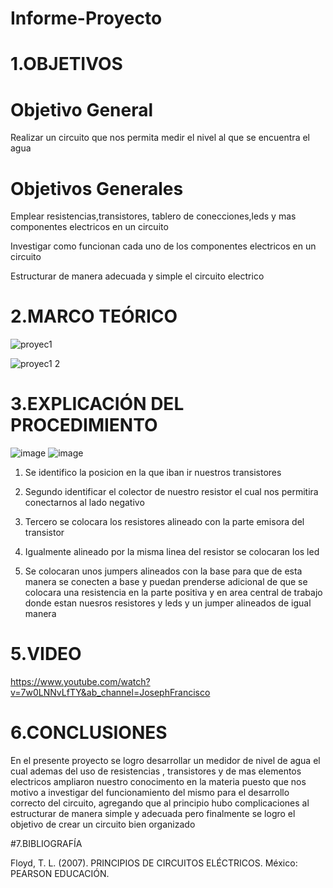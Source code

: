# Informe-Proyecto
# 1.OBJETIVOS
# Objetivo General
Realizar un circuito que nos permita medir el nivel al que se encuentra el agua 
# Objetivos Generales 
Emplear resistencias,transistores, tablero de conecciones,leds y mas componentes electricos en un circuito 

Investigar como funcionan cada uno de los componentes electricos en un circuito

Estructurar de manera adecuada y simple el circuito electrico 

# 2.MARCO TEÓRICO

![proyec1](https://user-images.githubusercontent.com/86561660/204469747-c1975a1f-55c7-4166-afc5-32dba7230916.png)


![proyec1 2](https://user-images.githubusercontent.com/86561660/204469755-53c63457-14bf-4cc0-a113-d05accc57368.png)

# 3.EXPLICACIÓN DEL PROCEDIMIENTO

![image](https://user-images.githubusercontent.com/86561660/204385507-9f9dbb41-48b4-44c6-b21d-0c12420049c7.png)
![image](https://user-images.githubusercontent.com/86561660/204389848-4dc621d7-6243-41e7-8847-ab75b7b6f872.png)


1. Se identifico la posicion en la que iban ir nuestros transistores 

2. Segundo identificar el colector de nuestro resistor el cual nos permitira conectarnos al lado negativo 

3. Tercero se colocara los resistores alineado con la parte emisora del transistor 


4.  Igualmente alineado por la misma linea del resistor se colocaran los led

5. Se colocaran unos jumpers alineados con la base para que de esta manera se conecten a base y puedan prenderse adicional de que se colocara una resistencia en la parte positiva y en area central de trabajo donde estan nuesros resistores y leds y un jumper alineados de igual manera 

# 5.VIDEO

https://www.youtube.com/watch?v=7w0LNNvLfTY&ab_channel=JosephFrancisco

# 6.CONCLUSIONES

En el presente proyecto se logro desarrollar un medidor de nivel de agua el cual ademas del uso de resistencias , transistores y de mas elementos electricos ampliaron nuestro conocimento en la materia puesto que nos motivo a investigar del funcionamiento del mismo para el desarrollo correcto del circuito, agregando que al principio hubo complicaciones al estructurar de manera simple y adecuada pero finalmente se logro el objetivo de crear un circuito bien organizado 

#7.BIBLIOGRAFÍA

Floyd, T. L. (2007). PRINCIPIOS DE CIRCUITOS ELÉCTRICOS. México: PEARSON EDUCACIÓN.
